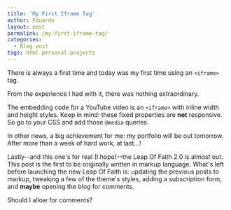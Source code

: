 ```yaml
---
title: 'My First Iframe Tag'
author: Eduardo
layout: post
permalink: /my-first-iframe-tag/
categories:
  - Blog post
tags: html personal-projects
---
```


There is always a first time and today was my first time using an `<iframe>` tag.

From the experience I had with it, there was nothing extraordinary.

The embedding code for a YouTube video is an `<iframe>` with inline width and height styles. Keep in mind: these fixed properties are **not** responsive. So go to your CSS and add those `@media` queries.

In other news, a big achievement for me: my portfolio will be out tomorrow. After more than a week of hard work, at last...!

Lastly--and this one's for real (I hope)--the Leap Of Faith 2.0 is almost out. This post is the first to be originally written in markup language. What's left before launching the new Leap Of Faith is: updating the previous posts to markup, tweaking a few of the theme's styles, adding a subscription form, and **maybe** opening the blog for comments.

Should I allow for comments?